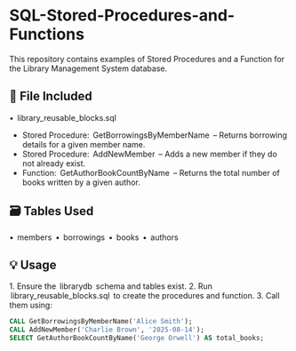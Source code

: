 # SQL-Stored-Procedures-and-Functions
This repository contains examples of Stored Procedures and a Function for the Library Management System database.

## 📂 File Included
•⁠  ⁠⁠ library_reusable_blocks.sql ⁠
  - Stored Procedure: ⁠ GetBorrowingsByMemberName ⁠ – Returns borrowing details for a given member name.
  - Stored Procedure: ⁠ AddNewMember ⁠ – Adds a new member if they do not already exist.
  - Function: ⁠ GetAuthorBookCountByName ⁠ – Returns the total number of books written by a given author.

## 🗃️ Tables Used
•⁠  ⁠⁠ members ⁠
•⁠  ⁠⁠ borrowings ⁠
•⁠  ⁠⁠ books ⁠
•⁠  ⁠⁠ authors ⁠

## 💡 Usage
1.⁠ ⁠Ensure the ⁠ librarydb ⁠ schema and tables exist.
2.⁠ ⁠Run ⁠ library_reusable_blocks.sql ⁠ to create the procedures and function.
3.⁠ ⁠Call them using:
   ```sql
   CALL GetBorrowingsByMemberName('Alice Smith');
   CALL AddNewMember('Charlie Brown', '2025-08-14');
   SELECT GetAuthorBookCountByName('George Orwell') AS total_books;
